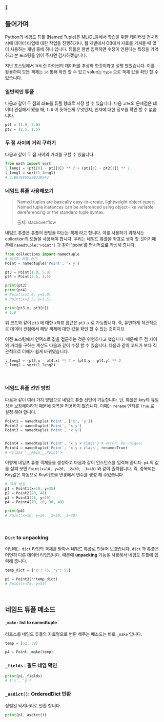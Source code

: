 

## 들어가며

Python의 네임드 튜플 (Named Tuple)은 ML/DL등에서 학습을 위한 데이터셋 전처리 시에 데이터 타입에 대한 작업을 진행하거나, 웹 개발에서 DB에서 자료를 가져올 때 많이 사용하는 개념 중에 하나 입니다. 튜플은 한번 입력하면 수정이 안된다는 특징을 기억하고 본 포스팅을 읽어 주시면 감사하겠습니다.

지난 포스팅에서 `객체` 란 파이썬의 데이터를 추상화 한것이라고 설명 했었습니다. 이를 활용하여 모든 객체는 `id` 통해 확인 할 수 있고 value는 `type` 으로 객체 값을 확인 할 수 있습니다. 



### 일반적인 튜플

다음과 같이 두 점의 좌표를 튜플 형태로 저장 할 수 있습니다. 다음 코드의 문제점은 데이터 관점에서 봤을 때, `1.0` 이 뜻하는게 무엇인지, 인자에 대한 정보를 확인 할 수 없습니다. 

```python
pt1 = (1.0, 5.0)
pt2 = (2.5, 1.5)
```

### 두 점 사이의 거리 구하기

다음과 같이 두 점 사이의 거리를 구할 수 있습니다. 

```python
from math import sqrt
l_leng1 = (pt1[0] - pt2[0]) ** 2 + (pt1[1] - pt2[1]) ** 2
l_leng1 = sqrt(l_leng1)
# 3.8078865529319543
```



### 네임드 튜플 사용해보기

> Named tuples are basically easy-to-create, lightweight object types. Named tuple instances can be referenced using object-like variable dereferencing or the standard tuple syntax. 
>
> 출처: stackoverflow

네임드 튜플은 튜플의 문법을 따는는 객체 라고 합니다. 이를 사용하기 위해서는 collection의 모듈을 사용해야 합니다. 우리는 네임드 튜플을 좌표로 생각 할 것이기때문에 `namedtuple('Point')` 과 같이 'point'를 명시적으로 작성해 줍니다. 

```python
from collections import namedtuple
# 네임드 튜플 선언
Point = namedtuple('Point', 'x y')

pt3 = Point(1.0, 5.0)
pt4 = Point(2.5, 1.5)

print(pt3)
print(pt4)
# Point(x=1.0, y=5.0)
# Point(x=2.5, y=1.5)

print(pt3.x, pt3[0])
# 1.0
```

위 코드와 같이 `pt3` 에 대한 x좌표 접근은 `pt3.x` 로 가능합니다. 즉, 유연하게 직관적으로 데이터 관점에서 해당 객체에 대한 값을 확인 할 수 있는 것이지요.

이전 포스팅에서 인덱스로 값을 접근하는 것은 위험하다고 했습니다. 때문에 두 점 사이의 거리를 구하는 계산도 다음과 같이 수정 할 수 있습니다. 다음과 같이 코드가 보다 직관적으로 이해가 쉽게 바뀌였습니다.

```python
l_leng2 = (pt3.x - pt4.x) ** 2 + (pt3.y - pt4.y) ** 2
l_leng2 = sqrt(l_leng2)
```



<br/>

### 네임드 튜플 선언 방법

다음과 같이 여러 가지 방법으로 네임드 튜플 선언이 가능합니다. 단, 튜플은 key의 유일성을 보장해야하기 때문에 중복을 허용하지 않습니다. 이때는 `rename` 인자를 `True` 로 설정 해야 합니다. 

```python
Point1 = namedtuple('Point', ['x', 'y'])
Point2 = namedtuple('Point', 'x,y')
Point3 = namedtuple('Point', 'x y')


Point4 = namedtuple('Point', 'x y x class') # error: be unique!
Point4 = namedtuple('Point', 'x y x class', rename=True)
# <class '__main__.Point'>
```



이렇게 네임프 튜블 객체들을 생성하고 다음과 같이 인스턴스를 입력해 줍니다. `p4` 의 값을 살펴 보면 `Point(x=10, y=20, _2=30, _3=40)` 와 같이 출력됩니다. 즉, 중복되는 Key값은 자동으로 Key이름을 변경해서 변수를 생성 해 주었습니다. 

```python
# 객체 생성
p1 = Point1(x=10, y=35)
p2 = Point2(20, 40)
p3 = Point3(45, y=20)
p4 = Point4(10, 20, 30, 40)

print(p4)
# Point(x=10, y=20, _2=30, _3=40)
```

<br>

### `Dict` to unpacking

이번에는 `dict` 타입의 객체를 받아서 네임드 튜플로 만들어 보겠습니다. `dict` 과 튜플은 어면히 다른 데이터 타입입니다. 때문에 **unpacking** 기능을 사용해서 네임드 튜플에 입력해 줍니다.

```python
temp_dict = {'x': 75, 'y': 55}

p5 = Point3(**temp_dict)
# Point(x=75, y=55)
```



<br>

## 네임드 튜플 메소드

#### `_make` : list to namedtuple

리트스를 네임드 튜플의 자료형으로 변환 해주는 메소드는 바로 `_make` 입니다. 

```python
temp = [52, 38]

p4 = Point._make(temp)
```

### `_fields` : 필드 네임 확인

```python
print(p1._fields)
# ('x', 'y')
```

### `_asdict()`: OrderedDict 반환

정렬된 딕셔너리로 반환 합니다. 

```python
print(p1._asdict())
```

